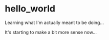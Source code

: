 # hello_world
Learning what I'm actually meant to be doing...

It's starting to make a bit more sense now...
